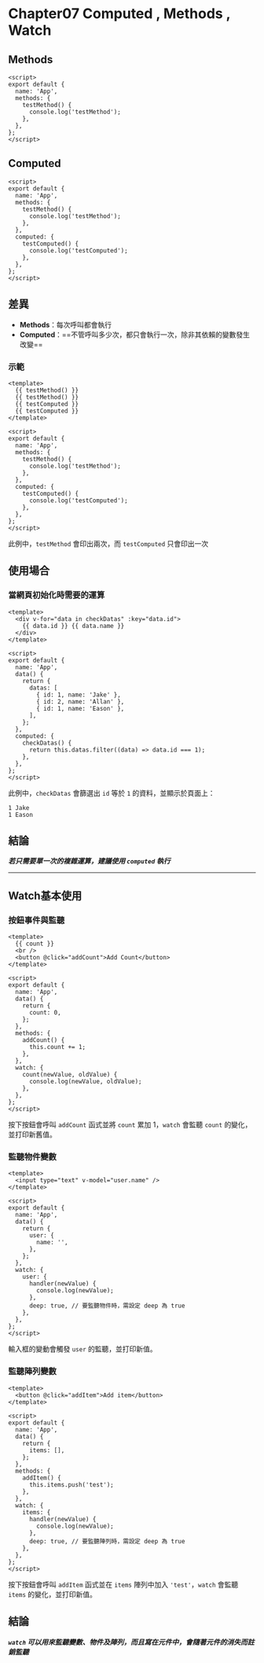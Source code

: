 # Chapter07 Computed , Methods , Watch

## Methods

```vue
<script>
export default {
  name: 'App',
  methods: {
    testMethod() {
      console.log('testMethod');
    },
  },
};
</script>
```
##  Computed

```vue
<script>
export default {
  name: 'App',
  methods: {
    testMethod() {
      console.log('testMethod');
    },
  },
  computed: {
    testComputed() {
      console.log('testComputed');
    },
  },
};
</script>
```

## 差異

- **Methods**：每次呼叫都會執行
- **Computed**：==不管呼叫多少次，都只會執行一次，除非其依賴的變數發生改變==

### 示範

```vue
<template>
  {{ testMethod() }}
  {{ testMethod() }}
  {{ testComputed }}
  {{ testComputed }}
</template>

<script>
export default {
  name: 'App',
  methods: {
    testMethod() {
      console.log('testMethod');
    },
  },
  computed: {
    testComputed() {
      console.log('testComputed');
    },
  },
};
</script>
```

此例中，`testMethod` 會印出兩次，而 `testComputed` 只會印出一次

## 使用場合

### 當網頁初始化時需要的運算

```vue
<template>
  <div v-for="data in checkDatas" :key="data.id">
    {{ data.id }} {{ data.name }}
  </div>
</template>

<script>
export default {
  name: 'App',
  data() {
    return {
      datas: [
        { id: 1, name: 'Jake' },
        { id: 2, name: 'Allan' },
        { id: 1, name: 'Eason' },
      ],
    };
  },
  computed: {
    checkDatas() {
      return this.datas.filter((data) => data.id === 1);
    },
  },
};
</script>
```

此例中，`checkDatas` 會篩選出 `id` 等於 `1` 的資料，並顯示於頁面上：

```
1 Jake
1 Eason
```

## 結論

***若只需要單一次的複雜運算，建議使用 `computed` 執行***


---

## Watch基本使用

### 按鈕事件與監聽

```vue
<template>
  {{ count }}
  <br />
  <button @click="addCount">Add Count</button>
</template>

<script>
export default {
  name: 'App',
  data() {
    return {
      count: 0,
    };
  },
  methods: {
    addCount() {
      this.count += 1;
    },
  },
  watch: {
    count(newValue, oldValue) {
      console.log(newValue, oldValue);
    },
  },
};
</script>
```

按下按鈕會呼叫 `addCount` 函式並將 `count` 累加 1，`watch` 會監聽 `count` 的變化，並打印新舊值。

### 監聽物件變數

```vue
<template>
  <input type="text" v-model="user.name" />
</template>

<script>
export default {
  name: 'App',
  data() {
    return {
      user: {
        name: '',
      },
    };
  },
  watch: {
    user: {
      handler(newValue) {
        console.log(newValue);
      },
      deep: true, // 要監聽物件時，需設定 deep 為 true
    },
  },
};
</script>
```

輸入框的變動會觸發 `user` 的監聽，並打印新值。

### 監聽陣列變數

```vue
<template>
  <button @click="addItem">Add item</button>
</template>

<script>
export default {
  name: 'App',
  data() {
    return {
      items: [],
    };
  },
  methods: {
    addItem() {
      this.items.push('test');
    },
  },
  watch: {
    items: {
      handler(newValue) {
        console.log(newValue);
      },
      deep: true, // 要監聽陣列時，需設定 deep 為 true
    },
  },
};
</script>
```

按下按鈕會呼叫 `addItem` 函式並在 `items` 陣列中加入 `'test'`，`watch` 會監聽 `items` 的變化，並打印新值。

## 結論

***`watch` 可以用來監聽變數、物件及陣列，而且寫在元件中，會隨著元件的消失而註銷監聽***


